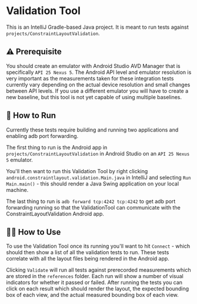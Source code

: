 # Validation Tool

This is an IntelliJ Gradle-based Java project. It is meant to run tests against `projects/ConstraintLayoutValidation`.

## ⚠️ Prerequisite

You should create an emulator with Android Studio AVD Manager that is specifically `API 25 Nexus 5`. The Android API level and emulator resolution is very important as the measurements taken for these integration tests currently vary depending on the actual device resolution and small changes between API levels. If you use a different emulator you will have to create a new baseline, but this tool is not yet capable of using multiple baselines.

## 🔨 How to Run

Currently these tests require building and running two applications and enabling adb port forwarding.

The first thing to run is the Android app in `projects/ConstraintLayoutValidation` in Android Studio on an `API 25 Nexus 5` emulator.

You'll then want to run this Validation Tool by right clicking `android.constraintlayout.validation.Main.java` in IntelliJ and selecting `Run Main.main()` - this should render a Java Swing application on your local machine.

The last thing to run is `adb forward tcp:4242 tcp:4242` to get adb port forwarding running so that the ValidationTool can communicate with the ConstraintLayoutValidation Android app.

## 👨‍💻 How to Use

To use the Validation Tool once its running you'll want to hit `Connect` - which should then show a list of all the validation tests to run. These tests correlate with all the layout files being rendered in the Android app.

Clicking `Validate` will run all tests against prerecorded measurements which are stored in the `references` folder. Each run will show a number of visual indicators for whether it passed or failed. After running the tests you can click on each result which should render the layout, the expected bounding box of each view, and the actual measured bounding box of each view.
